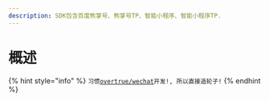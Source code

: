 ```yaml
---
description: SDK包含百度熊掌号、熊掌号TP、智能小程序、智能小程序TP.
---
```


# 概述

{% hint style="info" %}
 `习惯`[`overtrue/wechat`](https://github.com/overtrue/wechat)`开发!, 所以直接造轮子!`
{% endhint %}



